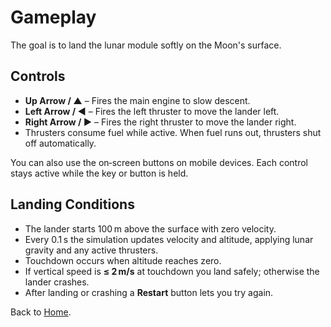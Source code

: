 # Gameplay

The goal is to land the lunar module softly on the Moon's surface.

## Controls

- **Up Arrow / ▲** – Fires the main engine to slow descent.
- **Left Arrow / ◀** – Fires the left thruster to move the lander left.
- **Right Arrow / ▶** – Fires the right thruster to move the lander right.
- Thrusters consume fuel while active. When fuel runs out, thrusters shut off automatically.

You can also use the on‑screen buttons on mobile devices. Each control stays active while the key or button is held.

## Landing Conditions

- The lander starts 100 m above the surface with zero velocity.
- Every 0.1 s the simulation updates velocity and altitude, applying lunar gravity and any active thrusters.
- Touchdown occurs when altitude reaches zero.
- If vertical speed is **≤ 2 m/s** at touchdown you land safely; otherwise the lander crashes.
- After landing or crashing a **Restart** button lets you try again.

Back to [Home](Home.md).

